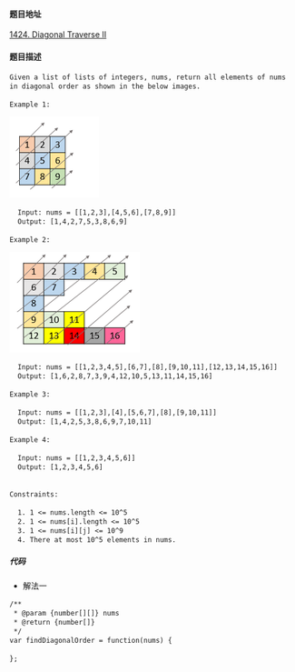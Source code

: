#### 题目地址
[1424. Diagonal Traverse II](https://leetcode.com/problems/diagonal-traverse-ii/)
#### 题目描述
```
Given a list of lists of integers, nums, return all elements of nums in diagonal order as shown in the below images.

Example 1:
```
![1](../../assets/array/2020-08-31/1.png)
```
  Input: nums = [[1,2,3],[4,5,6],[7,8,9]]
  Output: [1,4,2,7,5,3,8,6,9]

Example 2:
```
![2](../../assets/array/2020-08-31/2.png)
```
  Input: nums = [[1,2,3,4,5],[6,7],[8],[9,10,11],[12,13,14,15,16]]
  Output: [1,6,2,8,7,3,9,4,12,10,5,13,11,14,15,16]

Example 3:

  Input: nums = [[1,2,3],[4],[5,6,7],[8],[9,10,11]]
  Output: [1,4,2,5,3,8,6,9,7,10,11]

Example 4:

  Input: nums = [[1,2,3,4,5,6]]
  Output: [1,2,3,4,5,6]
 

Constraints:

  1. 1 <= nums.length <= 10^5
  2. 1 <= nums[i].length <= 10^5
  3. 1 <= nums[i][j] <= 10^9
  4. There at most 10^5 elements in nums.
```

##### 代码

- 解法一
```
/**
 * @param {number[][]} nums
 * @return {number[]}
 */
var findDiagonalOrder = function(nums) {
    
};
```
